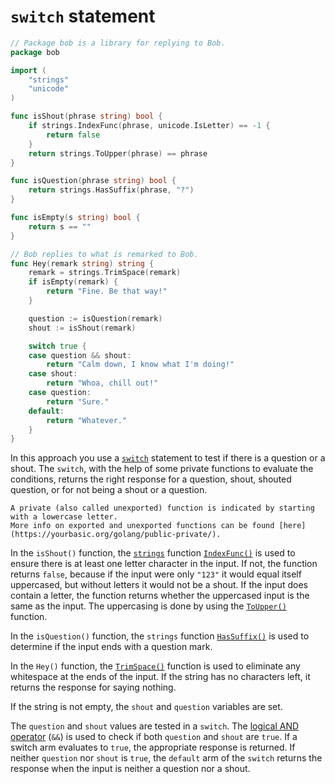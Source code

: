 # `switch` statement

```go
// Package bob is a library for replying to Bob.
package bob

import (
	"strings"
	"unicode"
)

func isShout(phrase string) bool {
	if strings.IndexFunc(phrase, unicode.IsLetter) == -1 {
		return false
	}
	return strings.ToUpper(phrase) == phrase
}

func isQuestion(phrase string) bool {
	return strings.HasSuffix(phrase, "?")
}

func isEmpty(s string) bool {
	return s == ""
}

// Bob replies to what is remarked to Bob.
func Hey(remark string) string {
	remark = strings.TrimSpace(remark)
	if isEmpty(remark) {
		return "Fine. Be that way!"
	}

	question := isQuestion(remark)
	shout := isShout(remark)

	switch true {
	case question && shout:
		return "Calm down, I know what I'm doing!"
	case shout:
		return "Whoa, chill out!"
	case question:
		return "Sure."
	default:
		return "Whatever."
	}
}
```

In this approach you use a [`switch`][switch] statement to test if there is a question or a shout.
The `switch`, with the help of some private functions to evaluate the conditions,
returns the right response for a question, shout, shouted question, or for not being a shout or a question.

```exercism/note
A private (also called unexported) function is indicated by starting with a lowercase letter.
More info on exported and unexported functions can be found [here](https://yourbasic.org/golang/public-private/).
```

In the `isShout()` function, the [`strings`][strings] function [`IndexFunc()`][indexfunc] is used to ensure there is at least one letter character in the input.
If not, the function returns `false`, because if the input were only `"123"` it would equal itself uppercased, but without letters it would not be a shout.
If the input does contain a letter, the function returns whether the uppercased input is the same as the input.
The uppercasing is done by using the [`ToUpper()`][toupper] function.

In the `isQuestion()` function, the `strings` function [`HasSuffix()`][hassuffix] is used to determine if the input ends with a question mark.

In the `Hey()` function, the [`TrimSpace()`][trimspace] function is used to eliminate any whitespace at the ends of the input.
If the string has no characters left, it returns the response for saying nothing.

If the string is not empty, the `shout` and `question` variables are set.

The `question` and `shout` values are tested in a `switch`.
The [logical AND operator][logical-ops] (`&&`) is used to check if both `question` and `shout` are `true`.
If a switch arm evaluates to `true`, the appropriate response is returned.
If neither `question` nor `shout` is `true`, the `default` arm of the `switch` returns the response when the input is neither a question nor a shout.

[switch]: https://go.dev/tour/flowcontrol/9
[strings]: https://pkg.go.dev/strings
[trimspace]: https://pkg.go.dev/strings#TrimSpace
[indexfunc]: https://pkg.go.dev/strings@go1.19.4#IndexFunc
[toupper]: https://pkg.go.dev/strings@go1.19.4#ToUpper
[hassuffix]: https://pkg.go.dev/strings#example-HasSuffix
[logical-ops]: https://go.dev/ref/spec#Logical_operators
